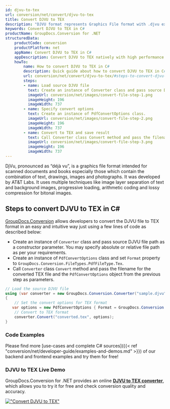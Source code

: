 ```yaml
---
id: djvu-to-tex
url: conversion/net/convert/djvu-to-tex
title: Convert DJVU to TEX
description: "DJVU format represents Graphics File format with .djvu extension. Learn how to convert DJVU to TEX file programmatically in C# language using GroupDocs.Conversion for .NET library."
keywords: Convert DJVU to TEX in C#
productName: GroupDocs.Conversion for .NET
structuredData:
    productCode: conversion
    productPlatform: net
    appName: Convert DJVU to TEX in C#
    appDescription: Convert DJVU to TEX natively with high performance using C# language and server side GroupDocs.Conversion for .NET APIs, without the use of any software like Microsoft or Open Office.
    howTo:
        name: How to convert DJVU to TEX in C# 
        description: Quick guide about how to convert DJVU to TEX in C# with high performance and accuracy.
        url: conversion/net/convert/djvu-to-tex/#steps-to-convert-djvu-to-tex-in-c
        steps:
        - name: Load source DJVU file 
          text: Create an instance of Converter class and pass source DJVU file path as a constructor parameter. You may specify absolute or relative file path as per your requirements. 
          imageUrl: conversion/net/images/convert-file-step-1.png
          imageHeight: 196
          imageWidth: 737
        - name: Specify convert options 
          text: Create an instance of PdfConvertOptions class.
          imageUrl: conversion/net/images/convert-file-step-2.png
          imageHeight: 196
          imageWidth: 737
        - name: Convert to TEX and save result 
          text: Call Converter class Convert method and pass the filename for the converted HTML file and the PdfConvertOptions object from the previous step as parameters.
          imageUrl: conversion/net/images/convert-file-step-3.png
          imageHeight: 196
          imageWidth: 737
---
```


DjVu, pronounced as “déjà vu”, is a graphics file format intended for scanned documents and books especially those which contain the combination of text, drawings, images and photographs. It was developed by AT&T Labs. It uses multiple techniques like image layer separation of text and background images, progressive loading, arithmetic coding and lossy compression for bitonal images.

## Steps to convert DJVU to TEX in C#

[GroupDocs.Conversion](https://products.groupdocs.com/conversion/net) allows developers to convert the DJVU file to TEX format in an easy and intuitive way just using a few lines of code as described below:

* Create an instance of `Converter` class and pass source DJVU file path as a constructor parameter. You may specify absolute or relative file path as per your requirements. 
* Create an instance of `PdfConvertOptions` class and set `Format` property to `GroupDocs.Conversion.FileTypes.PdfFileType.Tex`.
* Call `Converter` class `Convert` method and pass the filename for the converted TEX file and the `PdfConvertOptions` object from the previous step as parameters.

```csharp
// Load the source DJVU file
using (var converter = new GroupDocs.Conversion.Converter("sample.djvu"))
{
    // Set the convert options for TEX format
   var options = new PdfConvertOptions { Format = GroupDocs.Conversion.FileTypes.PdfFileType.Tex };
    // Convert to TEX format
    converter.Convert("converted.tex", options);
}
```

### Code Examples

Please find more [use-cases and complete C# sources]({{< ref "conversion/net/developer-guide/examples-and-demos.md" >}}) of our backend and frontend examples and try them for free!

### DJVU to TEX Live Demo

GroupDocs.Conversion for .NET provides an online [**DJVU to TEX converter**](https://products.groupdocs.app/conversion/djvu-to-tex), which allows you to try it for free and check conversion quality and accuracy.

[!["Convert DJVU to TEX"](conversion/net/images/convert-to-tex/convert-djvu-to-tex.png)](https://products.groupdocs.app/conversion/djvu-to-tex)